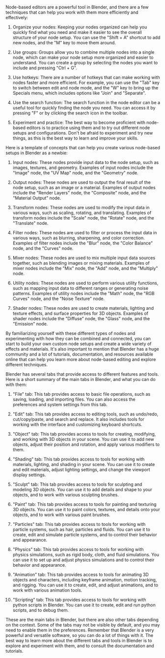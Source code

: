 <div class="markdown prose w-full break-words dark:prose-invert light"><p>Node-based editors are a powerful tool in Blender, and there are a few techniques that can help you work with them more efficiently and effectively:</p><ol><li><p>Organize your nodes: Keeping your nodes organized can help you quickly find what you need and make it easier to see the overall structure of your node setup. You can use the "Shift + A" shortcut to add new nodes, and the "M" key to move them around.</p></li><li><p>Use groups: Groups allow you to combine multiple nodes into a single node, which can make your node setup more organized and easier to understand. You can create a group by selecting the nodes you want to include and pressing "Ctrl + G".</p></li><li><p>Use hotkeys: There are a number of hotkeys that can make working with nodes faster and more efficient. For example, you can use the "Tab" key to switch between edit and node mode, and the "W" key to bring up the Specials menu, which includes options like "Join" and "Separate".</p></li><li><p>Use the search function: The search function in the node editor can be a useful tool for quickly finding the node you need. You can access it by pressing "F" or by clicking the search icon in the toolbar.</p></li><li><p>Experiment and practice: The best way to become proficient with node-based editors is to practice using them and to try out different node setups and configurations. Don't be afraid to experiment and try new things, as this is the best way to learn and improve your skills.</p></li></ol></div>

<div class="markdown prose w-full break-words dark:prose-invert light"><p>Here is a template of concepts that can help you create various node-based setups in Blender as a newbie:</p><ol><li><p>Input nodes: These nodes provide input data to the node setup, such as images, textures, and geometry. Examples of input nodes include the "Image" node, the "UV Map" node, and the "Geometry" node.</p></li><li><p>Output nodes: These nodes are used to output the final result of the node setup, such as an image or a material. Examples of output nodes include the "Render Layers" node, the "Composite" node, and the "Material Output" node.</p></li><li><p>Transform nodes: These nodes are used to modify the input data in various ways, such as scaling, rotating, and translating. Examples of transform nodes include the "Scale" node, the "Rotate" node, and the "Translate" node.</p></li><li><p>Filter nodes: These nodes are used to filter or process the input data in various ways, such as blurring, sharpening, and color correction. Examples of filter nodes include the "Blur" node, the "Color Balance" node, and the "Curves" node.</p></li><li><p>Mixer nodes: These nodes are used to mix multiple input data sources together, such as blending images or mixing materials. Examples of mixer nodes include the "Mix" node, the "Add" node, and the "Multiply" node.</p></li><li><p>Utility nodes: These nodes are used to perform various utility functions, such as mapping input data to different ranges or generating noise patterns. Examples of utility nodes include the "Math" node, the "RGB Curves" node, and the "Noise Texture" node.</p></li><li><p>Shader nodes: These nodes are used to create materials, lighting and texture effects, and surface properties for 3D objects. Examples of shader nodes include the "Diffuse" node, the "Glass" node, and the "Emission" node.</p></li></ol><p>By familiarizing yourself with these different types of nodes and experimenting with how they can be combined and connected, you can start to build your own custom node setups and create a wide variety of effects and materials.
It's also important to mention that Blender has a huge community and a lot of tutorials, documentation, and resources available online that can help you learn more about node-based editing and explore different techniques.</p></div>

<div class="markdown prose w-full break-words dark:prose-invert light"><p>Blender has several tabs that provide access to different features and tools. Here is a short summary of the main tabs in Blender, and what you can do with them:</p><ol><li><p>"File" tab: This tab provides access to basic file operations, such as saving, loading, and importing files. You can also access the preferences and system settings from this tab.</p></li><li><p>"Edit" tab: This tab provides access to editing tools, such as undo/redo, cut/copy/paste, and search and replace. It also includes tools for working with the interface and customizing keyboard shortcuts.</p></li><li><p>"Object" tab: This tab provides access to tools for creating, modifying, and working with 3D objects in your scene. You can use it to add new objects, adjust their position and rotation, and apply various modifiers to them.</p></li><li><p>"Shading" tab: This tab provides access to tools for working with materials, lighting, and shading in your scene. You can use it to create and edit materials, adjust lighting settings, and change the viewport display settings.</p></li><li><p>"Sculpt" tab: This tab provides access to tools for sculpting and modeling 3D objects. You can use it to add details and shape to your objects, and to work with various sculpting brushes.</p></li><li><p>"Paint" tab: This tab provides access to tools for painting and texturing 3D objects. You can use it to paint colors, textures, and details onto your objects, and to work with various paint brushes.</p></li><li><p>"Particles" tab: This tab provides access to tools for working with particle systems, such as hair, particles and fluids. You can use it to create, edit and simulate particle systems, and to control their behavior and appearance.</p></li><li><p>"Physics" tab: This tab provides access to tools for working with physics simulations, such as rigid body, cloth, and fluid simulations. You can use it to set up and adjust physics simulations and to control their behavior and appearance.</p></li><li><p>"Animation" tab: This tab provides access to tools for animating 3D objects and characters, including keyframe animation, motion tracking, and rigging. You can use it to create, edit, and adjust animations, and to work with various animation tools.</p></li><li><p>"Scripting" tab: This tab provides access to tools for working with python scripts in Blender. You can use it to create, edit and run python scripts, and to debug them.</p></li></ol><p>These are the main tabs in Blender, but there are also other tabs depending on the context. Some of the tabs may not be visible by default, and you may need to enable them in the preferences. Remember that Blender is a very powerful and versatile software, so you can do a lot of things with it. The best way to learn more about the different tabs and tools in Blender is to explore and experiment with them, and to consult the documentation and tutorials.</p></div>
